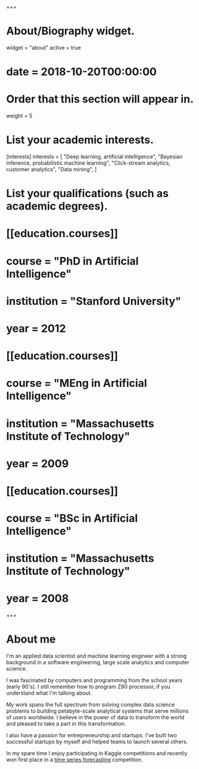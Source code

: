 +++
# About/Biography widget.
widget = "about"
active = true
# date = 2018-10-20T00:00:00

# Order that this section will appear in.
weight = 5

# List your academic interests.
[interests]
  interests = [
    "Deep learning, artificial intelligence",
    "Bayesian inference, probabilistic machine learning",
    "Click-stream analytics, customer analytics",
    "Data mining",
  ]

# List your qualifications (such as academic degrees).
# [[education.courses]]
#   course = "PhD in Artificial Intelligence"
#   institution = "Stanford University"
#   year = 2012

# [[education.courses]]
#   course = "MEng in Artificial Intelligence"
#   institution = "Massachusetts Institute of Technology"
#   year = 2009

# [[education.courses]]
#   course = "BSc in Artificial Intelligence"
#   institution = "Massachusetts Institute of Technology"
#   year = 2008
 
+++

# About me
I'm an applied data scientist and machine learning engineer with a strong background
in a software engineering, large scale analytics and computer science.  

I was fascinated by computers and programming from the school years (early 90's). I
still remember how to program Z80 processor, if you understand what I'm
talking about.
  
My work spans the full spectrum from solving complex data science problems to 
 building petabyte-scale analytical systems that serve millions of users worldwide. 
I believe in the power of data to transform the world and
  pleased to take a part in this transformation.

I also have a passion for entrepreneurship and startups. I've built 
two successful startups by myself and helped teams to launch several others.
  
In my spare time I enjoy participating in Kaggle competitions and 
 recently won first place in a [time series forecasting](https://www.kaggle.com/c/web-traffic-time-series-forecasting) competition.



